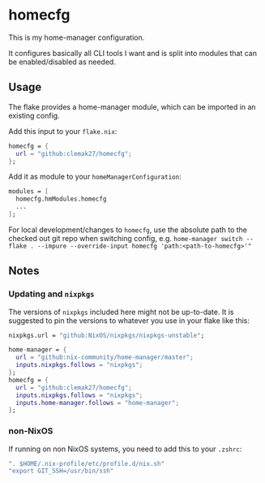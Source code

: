 # homecfg

This is my home-manager configuration.

It configures basically all CLI tools I want and is split into modules that can
be enabled/disabled as needed.

## Usage

The flake provides a home-manager module, which can be imported in an existing
config.

Add this input to your `flake.nix`:

```nix
homecfg = {
  url = "github:clemak27/homecfg";
};
```

Add it as module to your `homeManagerConfiguration`:

```nix
modules = [
  homecfg.hmModules.homecfg
  ...
];
```

For local development/changes to `homecfg`, use the absolute path to the checked
out git repo when switching config, e.g.
`home-manager switch --flake . --impure --override-input homecfg 'path:<path-to-homecfg>'"`

## Notes

### Updating and `nixpkgs`

The versions of `nixpkgs` included here might not be up-to-date. It is suggested
to pin the versions to whatever you use in your flake like this:

```nix
nixpkgs.url = "github:NixOS/nixpkgs/nixpkgs-unstable";

home-manager = {
  url = "github:nix-community/home-manager/master";
  inputs.nixpkgs.follows = "nixpkgs";
};
homecfg = {
  url = "github:clemak27/homecfg";
  inputs.nixpkgs.follows = "nixpkgs";
  inputs.home-manager.follows = "home-manager";
};
```

### non-NixOS

If running on non NixOS systems, you need to add this to your `.zshrc`:

```nix
". $HOME/.nix-profile/etc/profile.d/nix.sh"
"export GIT_SSH=/usr/bin/ssh"
```

